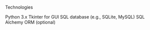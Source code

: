 Technologies

Python 3.x
Tkinter for GUI
SQL database (e.g., SQLite, MySQL)
SQL Alchemy ORM (optional)
